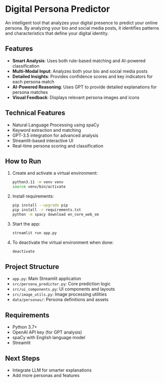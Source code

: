 # Digital Persona Predictor

An intelligent tool that analyzes your digital presence to predict your online persona. By analyzing your bio and social media posts, it identifies patterns and characteristics that define your digital identity.

## Features
- **Smart Analysis**: Uses both rule-based matching and AI-powered classification
- **Multi-Modal Input**: Analyzes both your bio and social media posts
- **Detailed Insights**: Provides confidence scores and key indicators for each persona match
- **AI-Powered Reasoning**: Uses GPT to provide detailed explanations for persona matches
- **Visual Feedback**: Displays relevant persona images and icons

## Technical Features
- Natural Language Processing using spaCy
- Keyword extraction and matching
- GPT-3.5 integration for advanced analysis
- Streamlit-based interactive UI
- Real-time persona scoring and classification

## How to Run
1. Create and activate a virtual environment:
   ```bash
   python3.11 -m venv venv
   source venv/bin/activate
   ```

2. Install requirements:
   ```bash
   pip install --upgrade pip
   pip install -r requirements.txt
   python -m spacy download en_core_web_sm
   ```

3. Start the app:
   ```bash
   streamlit run app.py
   ```

4. To deactivate the virtual environment when done:
   ```bash
   deactivate
   ```

## Project Structure
- `app.py`: Main Streamlit application
- `src/persona_predictor.py`: Core prediction logic
- `src/ui_components.py`: UI components and layouts
- `src/image_utils.py`: Image processing utilities
- `data/personas/`: Persona definitions and assets

## Requirements
- Python 3.7+
- OpenAI API key (for GPT analysis)
- spaCy with English language model
- Streamlit

## Next Steps
- Integrate LLM for smarter explanations
- Add more personas and features 